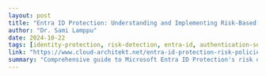 ```yaml
---
layout: post
title: "Entra ID Protection: Understanding and Implementing Risk-Based Policies"
author: "Dr. Sami Lamppu"
date: 2024-10-22
tags: [identity-protection, risk-detection, entra-id, authentication-security, threat-detection]
link: "https://www.cloud-architekt.net/entra-id-protection-risk-policies/"
summary: "Comprehensive guide to Microsoft Entra ID Protection's risk detection capabilities, including sign-in risk and user risk policies, risk investigation workflows, and integration with Conditional Access for automated risk remediation."
---
```

